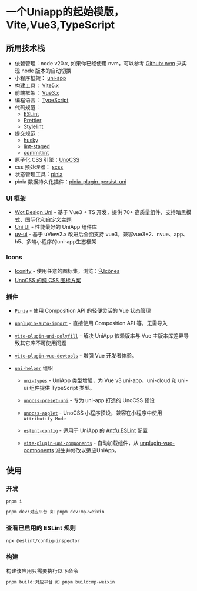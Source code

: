 # 一个Uniapp的起始模版，Vite,Vue3,TypeScript

## 所用技术栈

- 依赖管理：node v20.x, 如果你已经使用 nvm，可以参考 [Github: nvm](https://github.com/nvm-sh/nvm#deeper-shell-integration) 来实现 node 版本的自动切换
- 小程序框架： [uni-app](https://uniapp.dcloud.io/)
- 构建工具： [Vite5.x](https://cn.vitejs.dev/)
- 前端框架： [Vue3.x](https://v3.cn.vuejs.org/)
- 编程语言： [TypeScript](https://www.typescriptlang.org/)
- 代码规范：
  - [ESLint](https://eslint.org/)
  - [Prettier](https://prettier.io/)
  - [Stylelint](https://stylelint.io/)
- 提交规范：
  - [husky](https://typicode.github.io/husky/#/)
  - [lint-staged](https://www.npmjs.com/package/lint-staged)
  - [commitlint](https://commitlint.js.org/#/)
- 原子化 CSS 引擎：[UnoCSS](https://github.com/unocss/unocss)
- css 预处理器： [scss](https://sass-lang.com/)
- 状态管理工具：[pinia](https://pinia.vuejs.org/)
- pinia 数据持久化插件：[pinia-plugin-persist-uni](https://allen-1998.github.io/pinia-plugin-persist-uni/)

### UI 框架

- [Wot Design Uni](https://github.com/Moonofweisheng/wot-design-uni) - 基于 Vue3 + TS 开发，提供 70+ 高质量组件，支持暗黑模式、国际化和自定义主题
- [Uni UI](https://github.com/dcloudio/uni-ui) - 性能最好的 UniApp 组件库
- [uv-ui](https://github.com/climblee/uv-ui) - 基于 uView2.x 改进后全面支持 vue3，兼容vue3+2、nvue、app、h5、多端小程序的uni-app生态框架

### Icons

- [Iconify](https://iconify.design) - 使用任意的图标集，浏览：[🔍Icônes](https://icones.netlify.app/)
- [UnoCSS 的纯 CSS 图标方案](https://github.com/antfu/unocss/tree/main/packages/preset-icons)

### 插件

- [`Pinia`](https://pinia.vuejs.org) - 使用 Composition API 的轻便灵活的 Vue 状态管理
- [`unplugin-auto-import`](https://github.com/antfu/unplugin-auto-import) - 直接使用 Composition API 等，无需导入
- [`vite-plugin-uni-polyfill`](https://github.com/Ares-Chang/vite-plugin-uni-polyfill) - 解决 UniApp 依赖版本与 Vue 主版本库差异导致其它库不可使用问题
- [`vite-plugin-vue-devtools`](https://github.com/webfansplz/vite-plugin-vue-devtools) - 增强 Vue 开发者体验。
- [`uni-helper`](https://github.com/uni-helper) 组织

  - [`uni-types`](https://github.com/uni-helper/uni-typed/tree/main/packages/uni-types) - UniApp 类型增强，为 Vue v3 uni-app、uni-cloud 和 uni-ui 组件提供 TypeScript 类型。

  - [`unocss-preset-uni`](https://github.com/uni-helper/unocss-preset-uni) - 专为 uni-app 打造的 UnoCSS 预设

  - [`unocss-applet`](https://github.com/unocss-applet/unocss-applet) - UnoCSS 小程序预设，兼容在小程序中使用 `Attributify Mode`

  - [`eslint-config`](https://github.com/uni-helper/eslint-config) - 适用于 UniApp 的 [Antfu ESLint](https://github.com/antfu/eslint-config) 配置
  - [`vite-plugin-uni-components`](https://github.com/uni-helper/vite-plugin-uni-components) - 自动加载组件，从 [unplugin-vue-components](https://github.com/unplugin/unplugin-vue-components) 派生并修改以适应UniApp。

## 使用

### 开发

```bash
pnpm i
```

```bash
pnpm dev:对应平台 如 pnpm dev:mp-weixin
```

### 查看已启用的 ESLint 规则

```bash
npx @eslint/config-inspector
```

### 构建

构建该应用只需要执行以下命令

```bash
pnpm build:对应平台 如 pnpm build:mp-weixin
```
